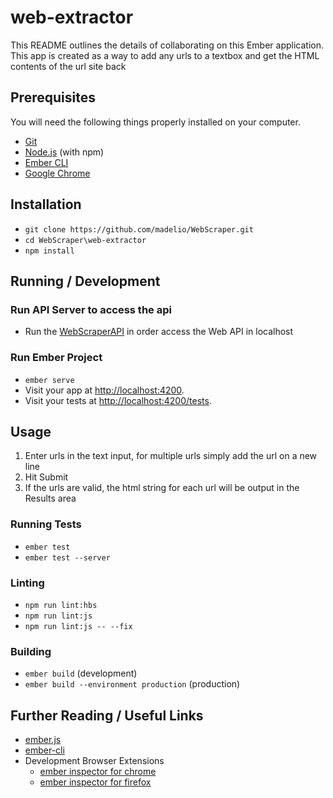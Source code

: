 # web-extractor

This README outlines the details of collaborating on this Ember application.
This app is created as a way to add any urls to a textbox and get the HTML contents of the url site back

## Prerequisites

You will need the following things properly installed on your computer.

* [Git](https://git-scm.com/)
* [Node.js](https://nodejs.org/) (with npm)
* [Ember CLI](https://ember-cli.com/)
* [Google Chrome](https://google.com/chrome/)

## Installation

* `git clone https://github.com/madelio/WebScraper.git`
* `cd WebScraper\web-extractor`
* `npm install`

## Running / Development

### Run API Server to access the api
* Run the [WebScraperAPI](https://github.com/madelio/WebScraper/tree/web-scraper/WebScraperAPI) in order access the Web API in localhost

### Run Ember Project

* `ember serve`
* Visit your app at [http://localhost:4200](http://localhost:4200).
* Visit your tests at [http://localhost:4200/tests](http://localhost:4200/tests).

## Usage
1. Enter urls in the text input, for multiple urls simply add the url on a new line
2. Hit Submit
3. If the urls are valid, the html string for each url will be output in the Results area


### Running Tests

* `ember test`
* `ember test --server`

### Linting

* `npm run lint:hbs`
* `npm run lint:js`
* `npm run lint:js -- --fix`

### Building

* `ember build` (development)
* `ember build --environment production` (production)

## Further Reading / Useful Links

* [ember.js](https://emberjs.com/)
* [ember-cli](https://ember-cli.com/)
* Development Browser Extensions
  * [ember inspector for chrome](https://chrome.google.com/webstore/detail/ember-inspector/bmdblncegkenkacieihfhpjfppoconhi)
  * [ember inspector for firefox](https://addons.mozilla.org/en-US/firefox/addon/ember-inspector/)
